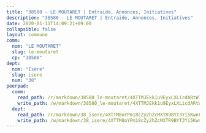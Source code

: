 ```yaml
---
title: "38580 - LE MOUTARET | Entraide, Annonces, Initiatives"
description: "38580 - LE MOUTARET | Entraide, Annonces, Initiatives"
date: 2020-01-11T14:09:21+09:00
collapsible: false
layout: commune
comm:
  nom: "LE MOUTARET"
  slug: le-moutaret
  cp: "38580"
dept:
  nom: "Isère"
  slug: isere
  num: "38"
peerpad:
  comm:
    read_path: /r/markdown/38580_le-moutaret/4XTTMJEkk1u9EyxLXLicdARtW77NET8iuTmnEeqKpBNUX8thr
    write_path: /w/markdown/38580_le-moutaret/4XTTMJEkk1u9EyxLXLicdARtW77NET8iuTmnEeqKpBNUX8thr-K3TgTeUTGTyjN2tvUYeFPYUDCxHyoK9nCt2LuXEFRB1oc7ZVwukFYDYTodnmLoD2fXcKf7Bbac6TTUah3Zz4zpLgc63cfE76sG1cDxPBD8EEwWJBhb5FFjEawvUXJ8CdmnSM6ig4
  dept:
    read_path: /r/markdown/38_isere/4XTTM8oYPm18cZy2hZcMXTR9BYT3Yi5KwnFvpXu1TXaRq7Q3V
    write_path: /w/markdown/38_isere/4XTTM8oYPm18cZy2hZcMXTR9BYT3Yi5KwnFvpXu1TXaRq7Q3V-K3TgUoSzs2JpJwfbzBvgU8N95mHo7JXz7NbEctNRM3EDb2iYHA4maKm3pRQwmboULLPnLFTEhRgTawPTWpmxTxKbTwDgAEzA9tUHjpudQTWdKWfdVSegAo77eCwhXTaVG7AyUZEs
---
```


